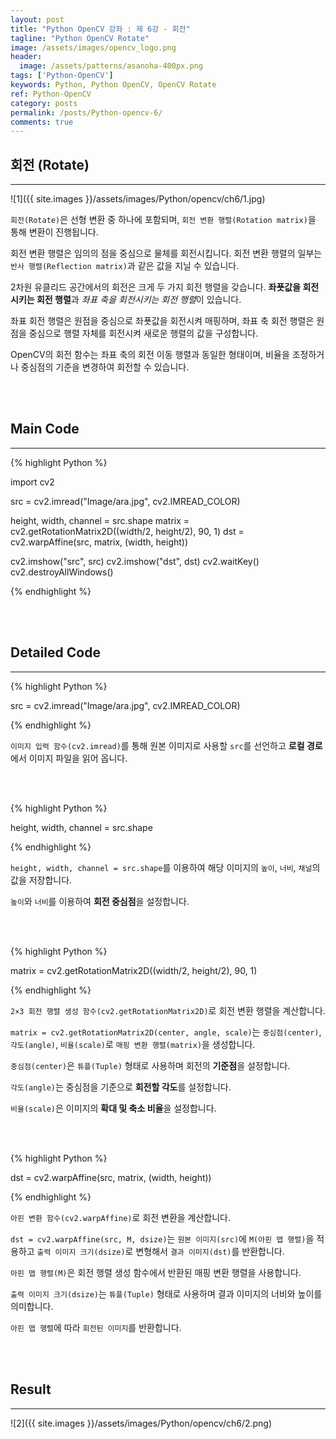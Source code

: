 ```yaml
---
layout: post
title: "Python OpenCV 강좌 : 제 6강 - 회전"
tagline: "Python OpenCV Rotate"
image: /assets/images/opencv_logo.png
header:
  image: /assets/patterns/asanoha-400px.png
tags: ['Python-OpenCV']
keywords: Python, Python OpenCV, OpenCV Rotate
ref: Python-OpenCV
category: posts
permalink: /posts/Python-opencv-6/
comments: true
---
```


## 회전 (Rotate) ##
----------

![1]({{ site.images }}/assets/images/Python/opencv/ch6/1.jpg)

`회전(Rotate)`은 선형 변환 중 하나에 포함되며, `회전 변환 행렬(Rotation matrix)`을 통해 변환이 진행됩니다.

회전 변환 행렬은 임의의 점을 중심으로 물체를 회전시킵니다. 회전 변환 행렬의 일부는 `반사 행렬(Reflection matrix)`과 같은 값을 지닐 수 있습니다.

2차원 유클리드 공간에서의 회전은 크게 두 가지 회전 행렬을 갖습니다. **좌푯값을 회전시키는 회전 행렬**과 *좌표 축을 회전시키는 회전 행렬*이 있습니다.

좌표 회전 행렬은 원점을 중심으로 좌푯값을 회전시켜 매핑하며, 좌표 축 회전 행렬은 원점을 중심으로 행렬 자체를 회전시켜 새로운 행렬의 값을 구성합니다.

OpenCV의 회전 함수는 좌표 축의 회전 이동 행렬과 동일한 형태이며, 비율을 조정하거나 중심점의 기준을 변경하여 회전할 수 있습니다. 

<br>
<br>

## Main Code ##
----------

{% highlight Python %}

import cv2

src = cv2.imread("Image/ara.jpg", cv2.IMREAD_COLOR)

height, width, channel = src.shape
matrix = cv2.getRotationMatrix2D((width/2, height/2), 90, 1)
dst = cv2.warpAffine(src, matrix, (width, height))

cv2.imshow("src", src)
cv2.imshow("dst", dst)
cv2.waitKey()
cv2.destroyAllWindows()

{% endhighlight %}

<br>
<br>

## Detailed Code ##
----------

{% highlight Python %}

src = cv2.imread("Image/ara.jpg", cv2.IMREAD_COLOR)

{% endhighlight %}

`이미지 입력 함수(cv2.imread)`를 통해 원본 이미지로 사용할 `src`를 선언하고 **로컬 경로**에서 이미지 파일을 읽어 옵니다.

<br>
<br>

{% highlight Python %}

height, width, channel = src.shape

{% endhighlight %}

`height, width, channel = src.shape`를 이용하여 해당 이미지의 `높이`, `너비`, `채널`의 값을 저장합니다.

`높이`와 `너비`를 이용하여 **회전 중심점**을 설정합니다.

<br>
<br>

{% highlight Python %}

matrix = cv2.getRotationMatrix2D((width/2, height/2), 90, 1)

{% endhighlight %}

`2×3 회전 행렬 생성 함수(cv2.getRotationMatrix2D)`로 회전 변환 행렬을 계산합니다.

`matrix = cv2.getRotationMatrix2D(center, angle, scale)`는 `중심점(center)`, `각도(angle)`, `비율(scale)`로 `매핑 변환 행렬(matrix)`을 생성합니다.

`중심점(center)`은 `튜플(Tuple)` 형태로 사용하며 회전의 **기준점**을 설정합니다.

`각도(angle)`는 중심점을 기준으로 **회전할 각도**를 설정합니다.

`비율(scale)`은 이미지의 **확대 및 축소 비율**을 설정합니다.

<br>
<br>

{% highlight Python %}

dst = cv2.warpAffine(src, matrix, (width, height))

{% endhighlight %}

`아핀 변환 함수(cv2.warpAffine)`로 회전 변환을 계산합니다.

`dst = cv2.warpAffine(src, M, dsize)`는 `원본 이미지(src)`에 `M(아핀 맵 행렬)`을 적용하고 `출력 이미지 크기(dsize)`로 변형해서 `결과 이미지(dst)`를 반환합니다.

`아핀 맵 행렬(M)`은 회전 행렬 생성 함수에서 반환된 매핑 변환 행렬을 사용합니다.

`출력 이미지 크기(dsize)`는 `튜플(Tuple)` 형태로 사용하며 결과 이미지의 너비와 높이를 의미합니다.

`아핀 맵 행렬`에 따라 `회전된 이미지`를 반환합니다.

<br>
<br>

## Result ##
----------

![2]({{ site.images }}/assets/images/Python/opencv/ch6/2.png)
